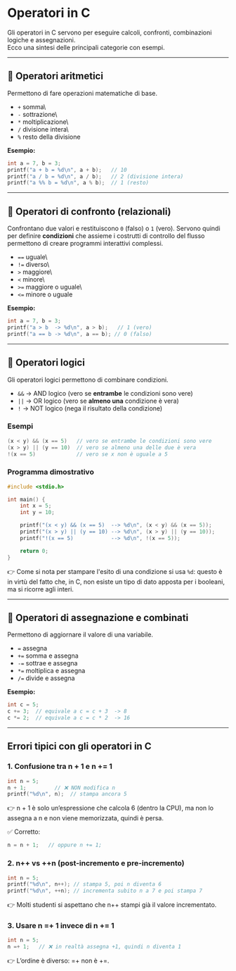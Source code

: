 # Operatori in C

Gli operatori in C servono per eseguire calcoli, confronti, combinazioni
logiche e assegnazioni.\
Ecco una sintesi delle principali categorie con esempi.

------------------------------------------------------------------------

## 🔹 Operatori aritmetici

Permettono di fare operazioni matematiche di base.

-   `+` somma\
-   `-` sottrazione\
-   `*` moltiplicazione\
-   `/` divisione intera\
-   `%` resto della divisione

**Esempio:**

``` c
int a = 7, b = 3;
printf("a + b = %d\n", a + b);   // 10
printf("a / b = %d\n", a / b);   // 2 (divisione intera)
printf("a %% b = %d\n", a % b);  // 1 (resto)
```

------------------------------------------------------------------------

## 🔹 Operatori di confronto (relazionali)

Confrontano due valori e restituiscono `0` (falso) o `1` (vero).
Servono quindi per definire **condizioni** che assieme i costrutti di controllo del flusso permettono di creare programmi interattivi complessi.

-   `==` uguale\
-   `!=` diverso\
-   `>` maggiore\
-   `<` minore\
-   `>=` maggiore o uguale\
-   `<=` minore o uguale

**Esempio:**

``` c
int a = 7, b = 3;
printf("a > b  -> %d\n", a > b);   // 1 (vero)
printf("a == b -> %d\n", a == b); // 0 (falso)
```

------------------------------------------------------------------------

## 🔹 Operatori logici

Gli operatori logici permettono di combinare condizioni.

-   `&&` → AND logico (vero se **entrambe** le condizioni sono vere)
-   `||` → OR logico (vero se **almeno una** condizione è vera)
-   `!` → NOT logico (nega il risultato della condizione)

### Esempi

``` c
(x < y) && (x == 5)   // vero se entrambe le condizioni sono vere
(x > y) || (y == 10)  // vero se almeno una delle due è vera
!(x == 5)             // vero se x non è uguale a 5
```

### Programma dimostrativo

``` c
#include <stdio.h>

int main() {
    int x = 5;
    int y = 10;

    printf("(x < y) && (x == 5)  --> %d\n", (x < y) && (x == 5));
    printf("(x > y) || (y == 10) --> %d\n", (x > y) || (y == 10));
    printf("!(x == 5)            --> %d\n", !(x == 5));

    return 0;
}
```
👉 Come si nota per stampare l'esito di una condizione si usa `%d`: questo è in virtù
del fatto che, in C, non esiste un tipo di dato apposta per i booleani, ma si ricorre agli interi.

------------------------------------------------------------------------

## 🔹 Operatori di assegnazione e combinati

Permettono di aggiornare il valore di una variabile.

-   `=` assegna
-   `+=` somma e assegna
-   `-=` sottrae e assegna
-   `*=` moltiplica e assegna
-   `/=` divide e assegna

**Esempio:**

``` c
int c = 5;
c += 3;  // equivale a c = c + 3  -> 8
c *= 2;  // equivale a c = c * 2  -> 16
```

---------------------------------------------------------------

## Errori tipici con gli operatori in C

### 1. Confusione tra n + 1 e n += 1
``` c
int n = 5;
n + 1;         // ❌ NON modifica n
printf("%d\n", n);  // stampa ancora 5
```

👉 n + 1 è solo un’espressione che calcola 6 (dentro la CPU), ma non lo assegna a n e non viene memorizzata, quindi è persa.

✅ Corretto:
``` c
n = n + 1;   // oppure n += 1;
```

### 2. n++ vs ++n (post-incremento e pre-incremento)
``` c
int n = 5;
printf("%d\n", n++); // stampa 5, poi n diventa 6
printf("%d\n", ++n); // incrementa subito n a 7 e poi stampa 7
```

👉 Molti studenti si aspettano che n++ stampi già il valore incrementato.

### 3. Usare n =+ 1 invece di n += 1
``` c
int n = 5;
n =+ 1;   // ❌ in realtà assegna +1, quindi n diventa 1

``` 

👉 L’ordine è diverso: =+ non è +=.